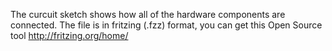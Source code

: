 The curcuit sketch shows how all of the hardware components are connected. 
The file is in fritzing (.fzz) format, you can get this Open Source tool http://fritzing.org/home/
